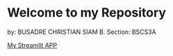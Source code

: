 # Welcome to my Repository

by: BUSADRE CHRISTIAN SIAM B.
Section: BSCS3A

[My Streamlit APP](https://myapp12345.streamlit.app/)

